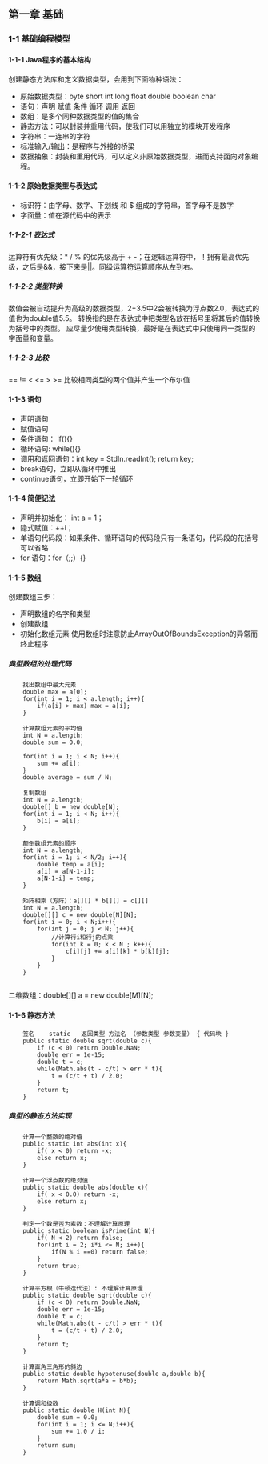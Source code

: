 ## 第一章 基础
### 1-1 基础编程模型
#### 1-1-1 Java程序的基本结构
创建静态方法库和定义数据类型，会用到下面物种语法：
* 原始数据类型：byte short int long float double boolean char
* 语句：声明 赋值 条件 循环 调用 返回
* 数组：是多个同种数据类型的值的集合
* 静态方法：可以封装并重用代码，使我们可以用独立的模块开发程序
* 字符串：一连串的字符
* 标准输入/输出：是程序与外接的桥梁
* 数据抽象：封装和重用代码，可以定义非原始数据类型，进而支持面向对象编程。
#### 1-1-2 原始数据类型与表达式
* 标识符：由字母、数字、下划线 和 $ 组成的字符串，首字母不是数字
* 字面量：值在源代码中的表示
##### 1-1-2-1 表达式
运算符有优先级：* / % 的优先级高于 + -；在逻辑运算符中，！拥有最高优先级，之后是&&，接下来是||。同级运算符运算顺序从左到右。
##### 1-1-2-2 类型转换
数值会被自动提升为高级的数据类型，2+3.5中2会被转换为浮点数2.0，表达式的值也为double值5.5。
转换指的是在表达式中把类型名放在括号里将其后的值转换为括号中的类型。
应尽量少使用类型转换，最好是在表达式中只使用同一类型的字面量和变量。
##### 1-1-2-3 比较
== != < <= > >= 比较相同类型的两个值并产生一个布尔值
#### 1-1-3 语句
* 声明语句
* 赋值语句
* 条件语句： if(<boolean expression>){<block statement>}
* 循环语句: while(<boolean expression>){<block statement>}
* 调用和返回语句：int key = StdIn.readInt(); return key;
* break语句，立即从循环中推出
* continue语句，立即开始下一轮循环
#### 1-1-4 简便记法
* 声明并初始化： int a = 1；
* 隐式赋值：++i；
* 单语句代码段：如果条件、循环语句的代码段只有一条语句，代码段的花括号可以省略
* for 语句：for（<initialize>;<boolean expression>;<increment>）{<block statement>}
#### 1-1-5 数组
创建数组三步：
* 声明数组的名字和类型
* 创建数组
* 初始化数组元素
使用数组时注意防止ArrayOutOfBoundsException的异常而终止程序
##### 典型数组的处理代码
```text
    找出数组中最大元素
    double max = a[0];
    for(int i = 1; i < a.length; i++){
        if(a[i] > max) max = a[i];
    }
    
    计算数组元素的平均值
    int N = a.length;
    double sum = 0.0;
    
    for(int i = 1; i < N; i++){
        sum += a[i];
    }
    double average = sum / N;
    
    复制数组
    int N = a.length;
    double[] b = new double[N];
    for(int i = 1; i < N; i++){
        b[i] = a[i];
    }
    
    颠倒数组元素的顺序
    int N = a.length;
    for(int i = 1; i < N/2; i++){
        double temp = a[i];
        a[i] = a[N-1-i];
        a[N-1-i] = temp;
    }
    
    矩阵相乘（方阵）：a[][] * b[][] = c[][]
    int N = a.length;
    double[][] c = new double[N][N]; 
    for(int i = 0; i < N;i++){
        for(int j = 0; j < N; j++){
            //计算行i和行j的点乘
            for(int k = 0; k < N ; k++){
                c[i][j] += a[i][k] * b[k][j];
            }
        }
    }
    
```
二维数组：double[][] a = new double[M][N];
#### 1-1-6 静态方法
```text
    签名    static   返回类型 方法名 （参数类型 参数变量） { 代码块 }
    public static double sqrt(double c){
        if (c < 0) return Double.NaN;
        double err = 1e-15;
        double t = c;
        while(Math.abs(t - c/t) > err * t){
            t = (c/t + t) / 2.0;
        }
        return t;
    }
```
##### 典型的静态方法实现
```text
    计算一个整数的绝对值
    public static int abs(int x){
        if( x < 0) return -x;
        else return x;
    }
    
    计算一个浮点数的绝对值
    public static double abs(double x){
        if( x < 0.0) return -x;
        else return x;
    }
        
    判定一个数是否为素数：不理解计算原理
    public static boolean isPrime(int N){
        if( N < 2) return false;
        for(int i = 2; i*i <= N; i++){
            if(N % i ==0) return false;
        }
        return true;
    }
    
    计算平方根（牛顿迭代法）: 不理解计算原理
    public static double sqrt(double c){
        if (c < 0) return Double.NaN;
        double err = 1e-15;
        double t = c;
        while(Math.abs(t - c/t) > err * t){
            t = (c/t + t) / 2.0;
        }
        return t;
    }
    
    计算直角三角形的斜边
    public static double hypotenuse(double a,double b){
        return Math.sqrt(a*a + b*b);
    }
    
    计算调和级数
    public static double H(int N){
        double sum = 0.0;
        for(int i = 1; i <= N;i++){
            sum += 1.0 / i;
        }
        return sum;
    }
```
